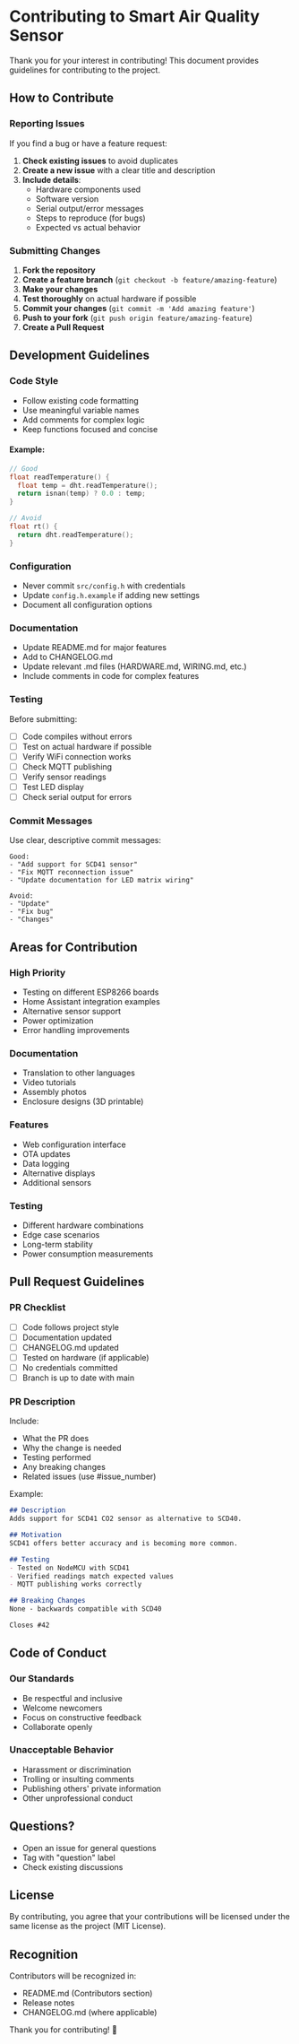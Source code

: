 # Contributing to Smart Air Quality Sensor

Thank you for your interest in contributing! This document provides guidelines for contributing to the project.

## How to Contribute

### Reporting Issues

If you find a bug or have a feature request:

1. **Check existing issues** to avoid duplicates
2. **Create a new issue** with a clear title and description
3. **Include details**:
   - Hardware components used
   - Software version
   - Serial output/error messages
   - Steps to reproduce (for bugs)
   - Expected vs actual behavior

### Submitting Changes

1. **Fork the repository**
2. **Create a feature branch** (`git checkout -b feature/amazing-feature`)
3. **Make your changes**
4. **Test thoroughly** on actual hardware if possible
5. **Commit your changes** (`git commit -m 'Add amazing feature'`)
6. **Push to your fork** (`git push origin feature/amazing-feature`)
7. **Create a Pull Request**

## Development Guidelines

### Code Style

- Follow existing code formatting
- Use meaningful variable names
- Add comments for complex logic
- Keep functions focused and concise

#### Example:
```cpp
// Good
float readTemperature() {
  float temp = dht.readTemperature();
  return isnan(temp) ? 0.0 : temp;
}

// Avoid
float rt() {
  return dht.readTemperature();
}
```

### Configuration

- Never commit `src/config.h` with credentials
- Update `config.h.example` if adding new settings
- Document all configuration options

### Documentation

- Update README.md for major features
- Add to CHANGELOG.md
- Update relevant .md files (HARDWARE.md, WIRING.md, etc.)
- Include comments in code for complex features

### Testing

Before submitting:
- [ ] Code compiles without errors
- [ ] Test on actual hardware if possible
- [ ] Verify WiFi connection works
- [ ] Check MQTT publishing
- [ ] Verify sensor readings
- [ ] Test LED display
- [ ] Check serial output for errors

### Commit Messages

Use clear, descriptive commit messages:

```
Good:
- "Add support for SCD41 sensor"
- "Fix MQTT reconnection issue"
- "Update documentation for LED matrix wiring"

Avoid:
- "Update"
- "Fix bug"
- "Changes"
```

## Areas for Contribution

### High Priority
- Testing on different ESP8266 boards
- Home Assistant integration examples
- Alternative sensor support
- Power optimization
- Error handling improvements

### Documentation
- Translation to other languages
- Video tutorials
- Assembly photos
- Enclosure designs (3D printable)

### Features
- Web configuration interface
- OTA updates
- Data logging
- Alternative displays
- Additional sensors

### Testing
- Different hardware combinations
- Edge case scenarios
- Long-term stability
- Power consumption measurements

## Pull Request Guidelines

### PR Checklist
- [ ] Code follows project style
- [ ] Documentation updated
- [ ] CHANGELOG.md updated
- [ ] Tested on hardware (if applicable)
- [ ] No credentials committed
- [ ] Branch is up to date with main

### PR Description
Include:
- What the PR does
- Why the change is needed
- Testing performed
- Any breaking changes
- Related issues (use #issue_number)

Example:
```markdown
## Description
Adds support for SCD41 CO2 sensor as alternative to SCD40.

## Motivation
SCD41 offers better accuracy and is becoming more common.

## Testing
- Tested on NodeMCU with SCD41
- Verified readings match expected values
- MQTT publishing works correctly

## Breaking Changes
None - backwards compatible with SCD40

Closes #42
```

## Code of Conduct

### Our Standards
- Be respectful and inclusive
- Welcome newcomers
- Focus on constructive feedback
- Collaborate openly

### Unacceptable Behavior
- Harassment or discrimination
- Trolling or insulting comments
- Publishing others' private information
- Other unprofessional conduct

## Questions?

- Open an issue for general questions
- Tag with "question" label
- Check existing discussions

## License

By contributing, you agree that your contributions will be licensed under the same license as the project (MIT License).

## Recognition

Contributors will be recognized in:
- README.md (Contributors section)
- Release notes
- CHANGELOG.md (where applicable)

Thank you for contributing! 🎉

